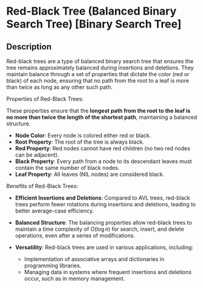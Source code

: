 # Red-Black Tree (Balanced Binary Search Tree) [Binary Search Tree]

## Description

Red-black trees are a type of balanced binary search tree that ensures the tree remains approximately balanced during insertions and deletions.
They maintain balance through a set of properties that dictate the color (red or black) of each node, ensuring that no path from the root to a leaf is more than twice as long as any other such path.

Properties of Red-Black Trees:

These properties ensure that the **longest path from the root to the leaf is no more than twice the length of the shortest path**, maintaining a balanced structure.

- **Node Color**: Every node is colored either red or black.
- **Root Property**: The root of the tree is always black.
- **Red Property**: Red nodes cannot have red children (no two red nodes can be adjacent).
- **Black Property**: Every path from a node to its descendant leaves must contain the same number of black nodes.
- **Leaf Property**: All leaves (NIL nodes) are considered black.

Benefits of Red-Black Trees:

- **Efficient Insertions and Deletions**: Compared to AVL trees, red-black trees perform fewer rotations during insertions and deletions, leading to better average-case efficiency.
- **Balanced Structure**: The balancing properties allow red-black trees to maintain a time complexity of $O(\log n)$ for search, insert, and delete operations, even after a series of modifications.
- **Versatility**: Red-black trees are used in various applications, including:

    - Implementation of associative arrays and dictionaries in programming libraries.
    - Managing data in systems where frequent insertions and deletions occur, such as in memory management.
